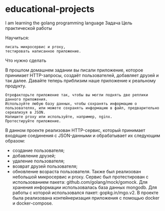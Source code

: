 # educational-projects
I am learning the golang programming language
Задача
Цель практической работы

Научиться: 

    писать микросервис и proxy,
    тестировать написанное приложение. 


Что нужно сделать

В прошлом домашнем задании вы писали приложение, которое принимает HTTP-запросы, создаёт пользователей, добавляет друзей и так далее. 
Давайте теперь приблизим наше приложение к реальному продукту. 

    Отрефакторьте приложение так, чтобы вы могли поднять две реплики данного приложения. 
    Используйте любую базу данных, чтобы сохранять информацию о пользователях, или можете сохранять информацию в файл, предварительно сереализуя в JSON. 
    Напишите proxy или используйте, например, nginx. 
    Протестируйте приложение.

В данном проекте реализован  HTTP-сервис, который принимает входящие соединения с JSON-данными и обрабатывает их следующим образом:
- создание пользователя;
- добавление друзей;
- удаление пользователя;
- возврат друзей пользователя;
- обновление возраста пользователя.
Также был реализован небольшой микросервис и proxy. Сервис был протестирован с использованием пакета: github.com/golang/mock/gomock.
Для хранения информации использовалась база данных mongodb. 
Для работы с которой использовался пакет: gopkg.in/mgo.v2. 
В проекте была реализована контейнеризация приложения с помощью docker и docker-compose.
